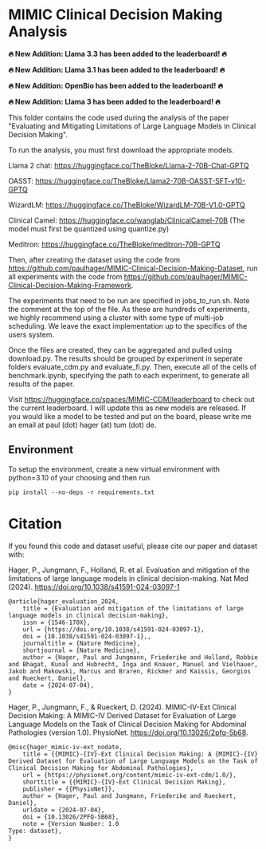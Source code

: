 # MIMIC Clinical Decision Making Analysis

**🔥 New Addition: Llama 3.3 has been added to the leaderboard! 🔥**

**🔥 New Addition: Llama 3.1 has been added to the leaderboard! 🔥**

**🔥 New Addition: OpenBio has been added to the leaderboard! 🔥**

**🔥 New Addition: Llama 3 has been added to the leaderboard! 🔥**

This folder contains the code used during the analysis of the paper "Evaluating and Mitigating Limitations of Large Language Models in Clinical Decision Making".

To run the analysis, you must first download the appropriate models.

Llama 2 chat: https://huggingface.co/TheBloke/Llama-2-70B-Chat-GPTQ

OASST: https://huggingface.co/TheBloke/Llama2-70B-OASST-SFT-v10-GPTQ

WizardLM: https://huggingface.co/TheBloke/WizardLM-70B-V1.0-GPTQ

Clinical Camel: https://huggingface.co/wanglab/ClinicalCamel-70B (The model must first be quantized using quantize.py)

Meditron: https://huggingface.co/TheBloke/meditron-70B-GPTQ

Then, after creating the dataset using the code from https://github.com/paulhager/MIMIC-Clinical-Decision-Making-Dataset, run all experiments with the code from https://github.com/paulhager/MIMIC-Clinical-Decision-Making-Framework.

The experiments that need to be run are specified in jobs_to_run.sh. Note the comment at the top of the file. As these are hundreds of experiments, we highly recommend using a cluster with some type of multi-job scheduling. We leave the exact implementation up to the specifics of the users system.

Once the files are created, they can be aggregated and pulled using download.py. The results should be grouped by experiment in seperate folders evaluate_cdm.py and evaluate_fi.py. Then, execute all of the cells of benchmark.ipynb, specifying the path to each experiment, to generate all results of the paper.

Visit https://huggingface.co/spaces/MIMIC-CDM/leaderboard to check out the current leaderboard. I will update this as new models are released. If you would like a model to be tested and put on the board, please write me an email at paul (dot) hager (at) tum (dot) de.

## Environment

To setup the environment, create a new virtual environment with python=3.10 of your choosing and then run 

```
pip install --no-deps -r requirements.txt
```


# Citation

If you found this code and dataset useful, please cite our paper and dataset with:

Hager, P., Jungmann, F., Holland, R. et al. Evaluation and mitigation of the limitations of large language models in clinical decision-making. Nat Med (2024). https://doi.org/10.1038/s41591-024-03097-1
```
@article{hager_evaluation_2024,
	title = {Evaluation and mitigation of the limitations of large language models in clinical decision-making},
	issn = {1546-170X},
	url = {https://doi.org/10.1038/s41591-024-03097-1},
	doi = {10.1038/s41591-024-03097-1},,
	journaltitle = {Nature Medicine},
	shortjournal = {Nature Medicine},
	author = {Hager, Paul and Jungmann, Friederike and Holland, Robbie and Bhagat, Kunal and Hubrecht, Inga and Knauer, Manuel and Vielhauer, Jakob and Makowski, Marcus and Braren, Rickmer and Kaissis, Georgios and Rueckert, Daniel},
	date = {2024-07-04},
}
```

Hager, P., Jungmann, F., & Rueckert, D. (2024). MIMIC-IV-Ext Clinical Decision Making: A MIMIC-IV Derived Dataset for Evaluation of Large Language Models on the Task of Clinical Decision Making for Abdominal Pathologies (version 1.0). PhysioNet. https://doi.org/10.13026/2pfq-5b68.
```
@misc{hager_mimic-iv-ext_nodate,
	title = {{MIMIC}-{IV}-Ext Clinical Decision Making: A {MIMIC}-{IV} Derived Dataset for Evaluation of Large Language Models on the Task of Clinical Decision Making for Abdominal Pathologies},
	url = {https://physionet.org/content/mimic-iv-ext-cdm/1.0/},
	shorttitle = {{MIMIC}-{IV}-Ext Clinical Decision Making},
	publisher = {{PhysioNet}},
	author = {Hager, Paul and Jungmann, Friederike and Rueckert, Daniel},
	urldate = {2024-07-04},
	doi = {10.13026/2PFQ-5B68},
	note = {Version Number: 1.0
Type: dataset},
}
```
